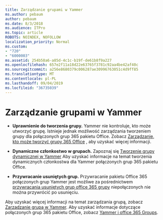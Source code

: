 ```yaml
---
title: Zarządzanie grupami w Yammer
ms.author: pebaum
author: pebaum
ms.date: 8/3/2018
ms.audience: ITPro
ms.topic: article
ROBOTS: NOINDEX, NOFOLLOW
localization_priority: Normal
ms.custom:
- "720"
- "6000003"
ms.assetid: 254b58a6-a85d-4c1c-b19f-de61b8f9a227
ms.openlocfilehash: 657e2f11a18d22e63765f3781c92aa4be42af40c
ms.sourcegitcommit: a256e8680379c006287ae30996763051c4d9ff85
ms.translationtype: MT
ms.contentlocale: pl-PL
ms.lasthandoff: 09/04/2019
ms.locfileid: "36735039"
---
```

# <a name="manage-groups-in-yammer"></a>Zarządzanie grupami w Yammer

- **Uprawnienie do tworzenia grupy.** Yammer nie kontroluje, kto może utworzyć grupę. Istnieje jednak możliwość zarządzania tworzeniem grupy dla połączonych grup 365 pakietu Office. Zobacz [Zarządzanie, kto może tworzyć grupy 365 Office](https://docs.microsoft.com/office365/admin/create-groups/manage-creation-of-groups) , aby uzyskać więcej informacji.

- **Dynamiczne członkostwo w grupach.** Zapoznaj się [Tworzenie grupy dynamicznej w Yammer](https://docs.microsoft.com/yammer/manage-yammer-groups/create-a-dynamic-group) Aby uzyskać informacje na temat tworzenia dynamicznych członkostwa dla Yammer połączonych grup 365 pakietu Office.

- **Przywracanie usuniętych grup.** Przywracanie pakietu Office 365 połączonych grup Yammer jest możliwe za pośrednictwem [przywracania usuniętych grup office 365 grupy](https://docs.microsoft.com/office365/admin/create-groups/restore-deleted-group) niepołączonych nie można przywrócić po usunięciu.

Aby uzyskać więcej informacji na temat zarządzania grupą, zobacz [Zarządzanie grupą w Yammer](https://support.office.com/article/Manage-a-group-in-Yammer-6e05c6d6-5548-4c88-89cd-e6757a514ef2). Aby uzyskać informacje dotyczące połączonych grup 365 pakietu Office, zobacz [Yammer i office 365 Groups](https://docs.microsoft.com/yammer/manage-yammer-groups/yammer-and-office-365-groups).
  